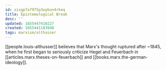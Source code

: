 ```yaml
---
id: xisgp7a7975p3wybun4rkeq
title: Epistemological Break
desc: ''
updated: 1655447410227
created: 1655441183940
tags: marxism/althusser
---
```


[[people.louis-althusser]] believes that Marx's thought ruptured after ~1845, when he first began to seriously criticize Hegel and Feuerbach in [[articles.marx.theses-on-feuerbach]] and [[books.marx.the-german-ideology]].

